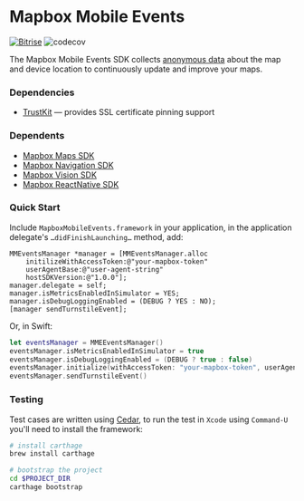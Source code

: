 # Mapbox Mobile Events

[![Bitrise](https://app.bitrise.io/app/63d52d847cdb36db/status.svg?token=DDdEMfpVR8emhdGSgToskA&branch=master)](https://www.bitrise.io/app/63d52d847cdb36db)
![codecov](https://codecov.io/gh/mapbox/mapbox-events-ios/branch/master/graph/badge.svg)

The Mapbox Mobile Events SDK collects [anonymous data](https://www.mapbox.com/telemetry/) about the map and device location to continuously update and improve your maps.

### Dependencies

- [TrustKit](https://github.com/datatheorem/TrustKit) — provides SSL certificate pinning support 

### Dependents

- [Mapbox Maps SDK](https://github.com/mapbox/mapbox-gl-native/)
- [Mapbox Navigation SDK](https://github.com/mapbox/mapbox-navigation-ios/)
- [Mapbox Vision SDK](https://github.com/mapbox/mapbox-vision-ios)
- [Mapbox ReactNative SDK](https://github.com/mapbox/react-native-mapbox-gl)

### Quick Start

Include `MapboxMobileEvents.framework` in your application, in the application delegate's  `…didFinishLaunching…` method, add:

```objc
MMEventsManager *manager = [MMEventsManager.alloc 
    initilizeWithAccessToken:@"your-mapbox-token" 
    userAgentBase:@"user-agent-string"
    hostSDKVersion:@"1.0.0"];
manager.delegate = self;
manager.isMetricsEnabledInSimulator = YES;
manager.isDebugLoggingEnabled = (DEBUG ? YES : NO);
[manager sendTurnstileEvent];
```

Or, in Swift:

```swift
let eventsManager = MMEEventsManager()
eventsManager.isMetricsEnabledInSimulator = true
eventsManager.isDebugLoggingEnabled = (DEBUG ? true : false)
eventsManager.initialize(withAccessToken: "your-mapbox-token", userAgentBase: "user-agent-string", hostSDKVersion: "1.0.0")
eventsManager.sendTurnstileEvent()
```

### Testing

Test cases are written using [Cedar](https://github.com/cedarbdd/cedar), to run the test in `Xcode` using `Command-U` you'll need to install the framework:

```bash
# install carthage
brew install carthage

# bootstrap the project
cd $PROJECT_DIR
carthage bootstrap
```
